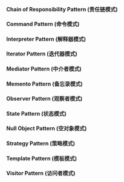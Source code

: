#### Chain of Responsibility Pattern (责任链模式)

#### Command Pattern (命令模式)

#### Interpreter Pattern (解释器模式)

#### Iterator Pattern (迭代器模式)

#### Mediator Pattern (中介者模式)

#### Memento Pattern (备忘录模式)

#### Observer Pattern (观察者模式)

#### State Pattern (状态模式)

#### Null Object Pattern (空对象模式)

#### Strategy Pattern (策略模式)

#### Template Pattern (模板模式)

#### Visitor Pattern (访问者模式)
